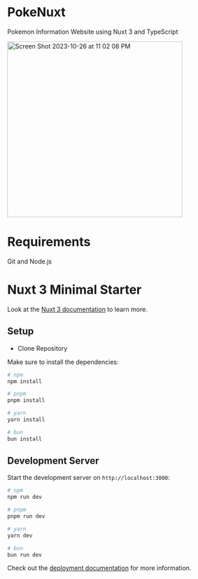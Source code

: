 # PokeNuxt

Pokemon Information Website using Nuxt 3 and TypeScript

<img width="400" alt="Screen Shot 2023-10-26 at 11 02 08 PM" src="https://github.com/marrufovic/PokeNuxt/assets/11889909/4a82a661-0287-45e0-8dc0-9fdd0df72be7">


# Requirements

Git and Node.js

# Nuxt 3 Minimal Starter

Look at the [Nuxt 3 documentation](https://nuxt.com/docs/getting-started/introduction) to learn more.

## Setup

- Clone Repository

Make sure to install the dependencies:

```bash
# npm
npm install

# pnpm
pnpm install

# yarn
yarn install

# bun
bun install
```

## Development Server

Start the development server on `http://localhost:3000`:

```bash
# npm
npm run dev

# pnpm
pnpm run dev

# yarn
yarn dev

# bun
bun run dev
```

Check out the [deployment documentation](https://nuxt.com/docs/getting-started/deployment) for more information.
